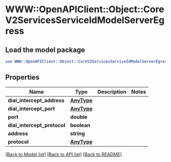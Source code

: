 # WWW::OpenAPIClient::Object::CoreV2ServicesServiceIdModelServerEgress

## Load the model package
```perl
use WWW::OpenAPIClient::Object::CoreV2ServicesServiceIdModelServerEgress;
```

## Properties
Name | Type | Description | Notes
------------ | ------------- | ------------- | -------------
**dial_intercept_address** | [**AnyType**](.md) |  | 
**dial_intercept_port** | [**AnyType**](.md) |  | 
**port** | **double** |  | 
**dial_intercept_protocol** | **boolean** |  | 
**address** | **string** |  | 
**protocol** | [**AnyType**](.md) |  | 

[[Back to Model list]](../README.md#documentation-for-models) [[Back to API list]](../README.md#documentation-for-api-endpoints) [[Back to README]](../README.md)


